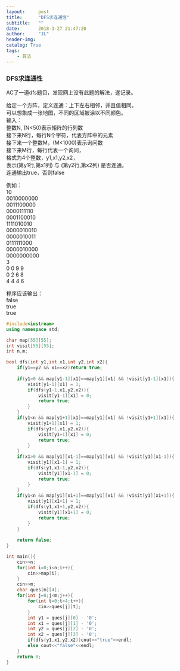 ```yaml
---
layout:     post
title:      "DFS求连通性"
subtitle:   ""
date:       2018-3-27 21:47:20
author:     "JL"
header-img: 
catalog: True
tags:
    - 算法
---
```


### DFS求连通性
AC了一道dfs题目，发现网上没有此题的解法，遂记录。  

给定一个方阵，定义连通：上下左右相邻，并且值相同。  
可以想象成一张地图，不同的区域被涂以不同颜色。  
输入：  
整数N, (N<50)表示矩阵的行列数  
接下来N行，每行N个字符，代表方阵中的元素  
接下来一个整数M，(M<1000)表示询问数  
接下来M行，每行代表一个询问，  
格式为4个整数，y1,x1,y2,x2，  
表示(第y1行,第x1列) 与 (第y2行,第x2列) 是否连通。  
连通输出true，否则false  

例如：  
10  
0010000000  
0011100000  
0000111110  
0001100010  
1111010010  
0000010010  
0000010011  
0111111000  
0000010000  
0000000000  
3  
0 0 9 9  
0 2 6 8  
4 4 4 6  

程序应该输出：  
false  
true  
true  

```cpp
#include<iostream>  
using namespace std;

char map[55][55];
int visit[55][55];
int n,m;

bool dfs(int y1,int x1,int y2,int x2){
	if(y1==y2 && x1==x2)return true;
	
	if(y1>0 && map[y1-1][x1]==map[y1][x1] && !visit[y1-1][x1]){
		visit[y1-1][x1] = 1;
		if(dfs(y1-1,x1,y2,x2)){
			visit[y1-1][x1] = 0;
			return true;
		}
	}
	if(y1<n && map[y1+1][x1]==map[y1][x1] && !visit[y1+1][x1]){
		visit[y1+1][x1] = 1;
		if(dfs(y1+1,x1,y2,x2)){
			visit[y1+1][x1] = 0;
			return true;
		}
	}
	if(x1>0 && map[y1][x1-1]==map[y1][x1] && !visit[y1][x1-1]){
		visit[y1][x1-1] = 1;
		if(dfs(y1,x1-1,y2,x2)){
			visit[y1][x1-1] = 0;
			return true;
		}
	}
	if(y1<n && map[y1][x1+1]==map[y1][x1] && !visit[y1][x1+1]){
		visit[y1][x1+1] = 1;
		if(dfs(y1,x1+1,y2,x2)){
			visit[y1][x1+1] = 0;
			return true;
		}
	}
	
	return false;
}

int main(){
	cin>>n;
	for(int i=0;i<n;i++){
		cin>>map[i];
	}
	cin>>m;
	char ques[m][4];
	for(int j=0;j<m;j++){
		for(int t=0;t<4;t++){
			cin>>ques[j][t];
		}
		int y1 = ques[j][0] - '0';
		int x1 = ques[j][1] - '0';
		int y2 = ques[j][2] - '0';
		int x2 = ques[j][3] - '0';
		if(dfs(y1,x1,y2,x2))cout<<"true"<<endl;
		else cout<<"false"<<endl;
	}
	return 0;
}
```